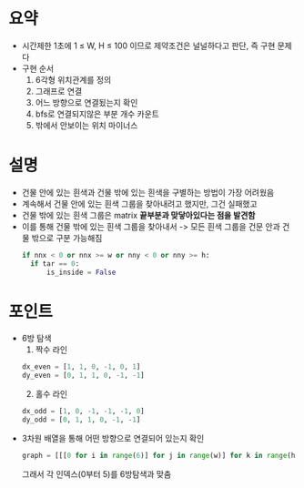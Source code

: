 # 요약
- 시간제한 1초에 1 ≤ W, H ≤ 100 이므로 제약조건은 널널하다고 판단, 즉 구현 문제다
- 구현 순서
  1. 6각형 위치관계를 정의
  2. 그래프로 연결
  3. 어느 방향으로 연결됬는지 확인
  4. bfs로 연결되지않은 부분 개수 카운트
  5. 밖에서 안보이는 위치 마이너스
# 설명
- 건물 안에 있는 흰색과 건물 밖에 있는 흰색을 구별하는 방법이 가장 어려웠음
- 계속해서 건물 안에 있는 흰색 그룹을 찾아내려고 했지만, 그건 실패했고
- 건물 밖에 있는 흰색 그룹은 matrix **끝부분과 맞닿아있다는 점을 발견함**
- 이를 통해 건물 밖에 있는 흰색 그룹을 찾아내서 -> 모든 흰색 그룹을 건문 안과 건물 밖으로 구분 가능해짐
  ```python
  if nnx < 0 or nnx >= w or nny < 0 or nny >= h:
    if tar == 0:
        is_inside = False
  ```

# 포인트
- 6방 탐색
  1. 짝수 라인
  ```python
  dx_even = [1, 1, 0, -1, 0, 1]
  dy_even = [0, 1, 1, 0, -1, -1]
  ```
  2. 홀수 라인
  ```python
  dx_odd = [1, 0, -1, -1, -1, 0]
  dy_odd = [0, 1, 1, 0, -1, -1]
  ```
- 3차원 배열을 통해 어떤 방향으로 연결되어 있는지 확인
  ```python
  graph = [[[0 for i in range(6)] for j in range(w)] for k in range(h)]
  ```
  그래서 각 인덱스(0부터 5)를 6방탐색과 맞춤
